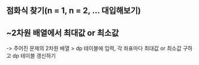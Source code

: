 ## 점화식 찾기(n = 1, n = 2, ... 대입해보기)

## ~2차원 배열에서 최대값 or 최소값 
-> 주어진 문제의 2차원 배열 > dp 테이블에 입력, 각 좌표마다 최대값 or 최소값 구하고 dp 테이블 갱신하기
